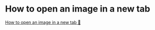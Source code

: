 # How to open an image in a new tab

[How to open an image in a new tab 🔗](https://www.coursera.org/learn/cybersecurity-identity-and-access-solutions-with-azure-ad/supplement/nHIX6/how-to-open-an-image-in-a-new-tab)
